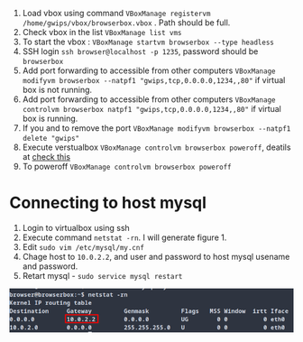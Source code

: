 1. Load vbox using command `VBoxManage registervm /home/gwips/vbox/browserbox.vbox` . Path should be full.
2. Check vbox in the list `VBoxManage list vms`
3. To start the vbox : `VBoxManage startvm browserbox --type headless`
4. SSH login `ssh browser@localhost -p 1235`, password should be `browserbox`
5. Add port forwarding to accessible from other computers `VBoxManage modifyvm browserbox --natpf1 "gwips,tcp,0.0.0.0,1234,,80"` if virtual box is not running.
6. Add port forwarding to accessible from other computers `VBoxManage controlvm browserbox natpf1 "gwips,tcp,0.0.0.0,1234,,80"` if virtual box is running.
7. If you and to remove the port `VBoxManage modifyvm browserbox --natpf1 delete "gwips"`
8. Execute verstualbox `VBoxManage controlvm browserbox poweroff`, deatils at [check this](https://www.techrepublic.com/article/how-to-run-virtualbox-virtual-machines-from-the-command-line/)
9. To poweroff `VBoxManage controlvm browserbox poweroff`

# Connecting to host mysql

1. Login to virtualbox using ssh
2. Execute command `netstat -rn`. I will generate figure 1.
3. Edit `sudo vim /etc/mysql/my.cnf`
4. Chage host to `10.0.2.2`, and user and password to host mysql usename and password.
5. Retart mysql - `sudo service mysql restart`

![Figure 1](./ip.png)

